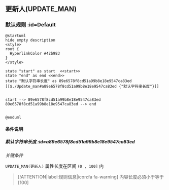 ## 更新人(UPDATE_MAN) <!-- {docsify-ignore-all} -->

   

### 默认规则 :id=Default

```plantuml
@startuml
hide empty description
<style>
root {
  HyperlinkColor #42b983
}
</style>

state "start" as start  <<start>>
state "end" as end <<end>>
state "默认字符串长度" as 89e6578f8cd51a99b8e18e9547ca83ed [[$./Update_man#a89e6578f8cd51a99b8e18e9547ca83ed {"默认字符串长度"}]]


start --> 89e6578f8cd51a99b8e18e9547ca83ed 
89e6578f8cd51a99b8e18e9547ca83ed --> end 


@enduml
```

#### 条件说明

##### 默认字符串长度 :id=a89e6578f8cd51a99b8e18e9547ca83ed


*关键条件*


`UPDATE_MAN(更新人)` 属性长度在区间 `(0 , 100]` 内

> [!ATTENTION|label:规则信息|icon:fa fa-warning]
> 内容长度必须小于等于[100]







